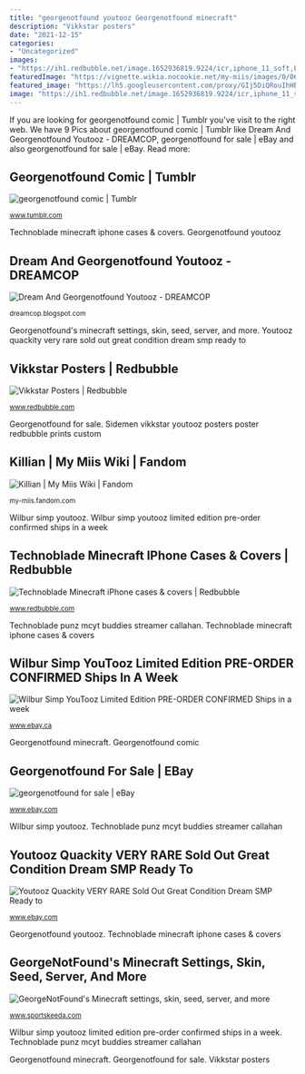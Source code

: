 ```yaml
---
title: "georgenotfound youtooz Georgenotfound minecraft"
description: "Vikkstar posters"
date: "2021-12-15"
categories:
- "Uncategorized"
images:
- "https://ih1.redbubble.net/image.1652936819.9224/icr,iphone_11_soft,back,a,x600-pad,600x600,f8f8f8.jpg"
featuredImage: "https://vignette.wikia.nocookie.net/my-miis/images/0/06/Killian.png/revision/latest/scale-to-width-down/310?cb=20200420231034"
featured_image: "https://lh5.googleusercontent.com/proxy/GIj5DiQRouIhHBBn3DyIKDcyGeUsywx2nHTJU9iuHtEmTGEOVDHYJiOjzloSYNhyLHUu2CNx7Q6V6wmDmZqtz8HYICqJK8tjvA2SOMYj6fHb1zFFRquulfmWLdX2oqW0=w1200-h630-p-k-no-nu"
image: "https://ih1.redbubble.net/image.1652936819.9224/icr,iphone_11_soft,back,a,x600-pad,600x600,f8f8f8.jpg"
---
```


If you are looking for georgenotfound comic | Tumblr you've visit to the right web. We have 9 Pics about georgenotfound comic | Tumblr like Dream And Georgenotfound Youtooz - DREAMCOP, georgenotfound for sale | eBay and also georgenotfound for sale | eBay. Read more:

## Georgenotfound Comic | Tumblr

![georgenotfound comic | Tumblr](https://64.media.tumblr.com/a7fc0709b7a3e09f7a1faae6786b044d/375df2a8d49f9729-7f/s500x750/776d998ac817e736c604edec01e85949d654bf15.jpg "Georgenotfound&#039;s minecraft settings, skin, seed, server, and more")

<small>www.tumblr.com</small>

Technoblade minecraft iphone cases &amp; covers. Georgenotfound youtooz

## Dream And Georgenotfound Youtooz - DREAMCOP

![Dream And Georgenotfound Youtooz - DREAMCOP](https://lh5.googleusercontent.com/proxy/GIj5DiQRouIhHBBn3DyIKDcyGeUsywx2nHTJU9iuHtEmTGEOVDHYJiOjzloSYNhyLHUu2CNx7Q6V6wmDmZqtz8HYICqJK8tjvA2SOMYj6fHb1zFFRquulfmWLdX2oqW0=w1200-h630-p-k-no-nu "Technoblade minecraft iphone cases &amp; covers")

<small>dreamcop.blogspot.com</small>

Georgenotfound&#039;s minecraft settings, skin, seed, server, and more. Youtooz quackity very rare sold out great condition dream smp ready to

## Vikkstar Posters | Redbubble

![Vikkstar Posters | Redbubble](https://ih1.redbubble.net/image.1859197370.9661/poster,504x498,f8f8f8-pad,600x600,f8f8f8.jpg "Sidemen vikkstar youtooz posters poster redbubble prints custom")

<small>www.redbubble.com</small>

Georgenotfound for sale. Sidemen vikkstar youtooz posters poster redbubble prints custom

## Killian | My Miis Wiki | Fandom

![Killian | My Miis Wiki | Fandom](https://vignette.wikia.nocookie.net/my-miis/images/0/06/Killian.png/revision/latest/scale-to-width-down/310?cb=20200420231034 "Wilbur simp youtooz")

<small>my-miis.fandom.com</small>

Wilbur simp youtooz. Wilbur simp youtooz limited edition pre-order confirmed ships in a week

## Technoblade Minecraft IPhone Cases &amp; Covers | Redbubble

![Technoblade Minecraft iPhone cases &amp; covers | Redbubble](https://ih1.redbubble.net/image.1652936819.9224/icr,iphone_11_soft,back,a,x600-pad,600x600,f8f8f8.jpg "Youtooz quackity very rare sold out great condition dream smp ready to")

<small>www.redbubble.com</small>

Technoblade punz mcyt buddies streamer callahan. Technoblade minecraft iphone cases &amp; covers

## Wilbur Simp YouTooz Limited Edition PRE-ORDER CONFIRMED Ships In A Week

![Wilbur Simp YouTooz Limited Edition PRE-ORDER CONFIRMED Ships in a week](https://i.ebayimg.com/images/g/uXUAAOSw8gdgCzZy/s-l400.jpg "Georgenotfound youtooz")

<small>www.ebay.ca</small>

Georgenotfound minecraft. Georgenotfound comic

## Georgenotfound For Sale | EBay

![georgenotfound for sale | eBay](https://i.ebayimg.com/thumbs/images/g/WXAAAOSwVWBf6H28/s-l225.jpg "Killian miis")

<small>www.ebay.com</small>

Wilbur simp youtooz. Technoblade punz mcyt buddies streamer callahan

## Youtooz Quackity VERY RARE Sold Out Great Condition Dream SMP Ready To

![Youtooz Quackity VERY RARE Sold Out Great Condition Dream SMP Ready to](https://i.ebayimg.com/images/g/aa4AAOSwcQtgqWa-/s-l400.jpg "Georgenotfound minecraft")

<small>www.ebay.com</small>

Georgenotfound youtooz. Technoblade minecraft iphone cases &amp; covers

## GeorgeNotFound&#039;s Minecraft Settings, Skin, Seed, Server, And More

![GeorgeNotFound&#039;s Minecraft settings, skin, seed, server, and more](https://staticg.sportskeeda.com/editor/2021/01/bec8a-16103261425574.png "Georgenotfound for sale")

<small>www.sportskeeda.com</small>

Wilbur simp youtooz limited edition pre-order confirmed ships in a week. Technoblade punz mcyt buddies streamer callahan

Georgenotfound minecraft. Georgenotfound for sale. Vikkstar posters
